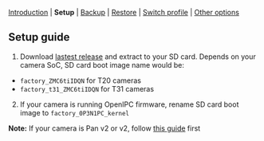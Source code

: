 [Introduction](README.md) | **Setup** | [Backup](README_backup.md) | [Restore](README_restore.md) | [Switch profile](README_switch_profile.md) | [Other options](README_other_options.md)

## Setup guide


1. Download [lastest release](https://github.com/archandanime/wz_flash-helper/releases/latest) and extract to your SD card. Depends on your camera SoC, SD card boot image name would be:
- `factory_ZMC6tiIDQN` for T20 cameras
- `factory_t31_ZMC6tiIDQN` for T31 cameras

2. If your camera is running OpenIPC firmware, rename SD card boot image to `factory_0P3N1PC_kernel`


**Note:** If your camera is Pan v2 or v2, follow [this guide](https://github.com/gtxaspec/wz_mini_hacks/wiki/Setup-&-Installation) first
